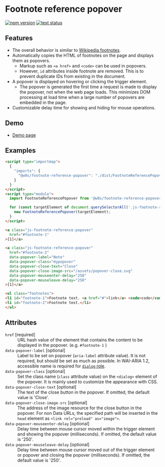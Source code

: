 # Footnote reference popover

[![npm version](https://badge.fury.io/js/%40saekitominaga%2Fcustomelements-tooltip-trigger.svg)](https://www.npmjs.com/package/@saekitominaga/customelements-tooltip-trigger)
[![test status](https://github.com/SaekiTominaga/frontend/actions/workflows/footnote-reference-popover-test.yml/badge.svg)](https://github.com/SaekiTominaga/frontend/actions/workflows/footnote-reference-popover-test.yml)

## Features

- The overall behavior is similar to [Wikipedia footnotes](https://en.wikipedia.org/wiki/Help:Footnotes).
- Automatically copies the HTML of footnotes on the page and displays them as popovers.
  - Markup such as `<a href>` and `<code>` can be used in popovers.
  - However, `id` attributes inside footnote are removed. This is to prevent duplicate IDs from existing in the document.
- A popover is displayed on hovering or clicking the trigger element.
  - The popover is generated the first time a request is made to display the popover, not when the web page loads. This minimizes DOM processing at load time when a large number of popovers are embedded in the page.
- Customizable delay time for showing and hiding for mouse operations.

## Demo

- [Demo page](https://saekitominaga.github.io/frontend/packages/footnote-reference-popover/demo/)

## Examples

```HTML
<script type="importmap">
  {
    "imports": {
      "@w0s/footnote-reference-popover": "./dist/FootnoteReferencePopover.js"
    }
  }
</script>
<script type="module">
  import FootnoteReferencePopover from '@w0s/footnote-reference-popover';

  for (const targetElement of document.querySelectorAll('.js-footnote-reference-popover')) {
    new FootnoteReferencePopover(targetElement);
  }
</script>

<a class="js-footnote-reference-popover"
  href="#footnote-1"
>[1]</a>

<a class="js-footnote-reference-popover"
  href="#footnote-2"
  data-popover-label="Note"
  data-popover-class="mypopover"
  data-popover-close-text="Close"
  data-popover-close-image-src="/assets/popover-close.svg"
  data-popover-mouseenter-delay="250"
  data-popover-mouseleave-delay="250"
>[1]</a>

<ul class="footnotes">
<li id="footnote-1">Footnote text. <a href="#">link</a> <code>code</code> <em>emphasis</em></li>
<li id="footnote-2">Footnote text.</li>
</ul>
```

## Attributes

<dl>
<dt><code>href</code> [required]</dt>
<dd>URL hash value of the element that contains the content to be displayed in the popover. (e.g. <code>#footnote-1</code> )</dd>
<dt><code>data-popover-label</code> [optional]</dt>
<dd>Label to be set on popover (<code>aria-label</code> attribute value). It is not required, but should be set as much as possible. In WAI-ARIA 1.2, accessible name is required for <a href="https://www.w3.org/TR/wai-aria-1.2/#dialog"><code>dialog</code> role</a>.</dd>
<dt><code>data-popover-class</code> [optional]</dt>
<dd>Set the class name (<code>class</code> attribute value) on the <code>&lt;dialog&gt;</code> element of the popover. It is mainly used to customize the appearance with CSS.</dd>
<dt><code>data-popover-close-text</code> [optional]</dt>
<dd>The text of the close button in the popover. If omitted, the default value is 'Close'.</dd>
<dt><code>data-popover-close-image-src</code> [optional]</dt>
<dd>The address of the image resource for the close button in the popover. For non Data URLs, the specified path will be inserted in the <code>head</code> element as <code>&lt;link rel="preload" as="image"&gt;</code>.</dd>
<dt><code>data-popover-mouseenter-delay</code> [optional]</dt>
<dd>Delay time between mouse cursor moved within the trigger element and showing the popover (milliseconds). If omitted, the default value is '250'.</dd>
<dt><code>data-popover-mouseleave-delay</code> [optional]</dt>
<dd>Delay time between mouse cursor moved out of the trigger element or popover and closing the popover (milliseconds). If omitted, the default value is '250'.</dd>
</dl>
